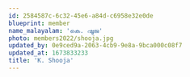 ```yaml
---
id: 2584587c-6c32-45e6-a84d-c6958e32e0de
blueprint: member
name_malayalam: 'കെ. ഷൂജ'
photo: members2022/shooja.jpg
updated_by: 0e9ced9a-2063-4cb9-9e8a-9bca000c08f7
updated_at: 1673833233
title: 'K. Shooja'
---
```

